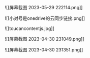 ![[屏幕截图 2023-05-29 222114.png]]

![[小对号是onedrive的云同步链接.png]]

![[toucancontentjs.jpg]]

![[屏幕截图 2023-04-30 231049.png]]

![[屏幕截图 2023-04-30 231351.png]]